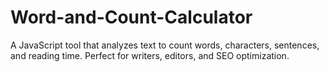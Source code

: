 # Word-and-Count-Calculator
A JavaScript tool that analyzes text to count words, characters, sentences, and reading time. Perfect for writers, editors, and SEO optimization.
